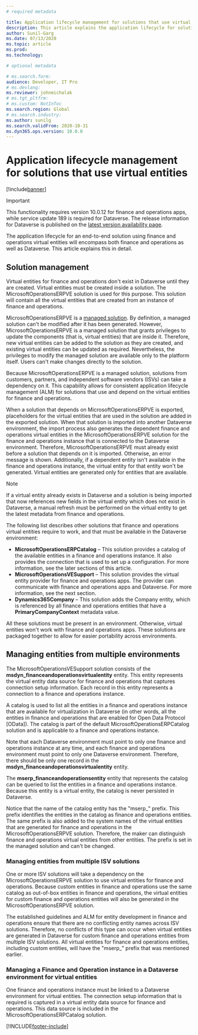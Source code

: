 ```yaml
---
# required metadata

title: Application lifecycle management for solutions that use virtual entities
description: This article explains the application lifecycle for solutions that use virtual entities for finance and operations.
author: Sunil-Garg
ms.date: 07/13/2020
ms.topic: article
ms.prod:
ms.technology: 

# optional metadata

# ms.search.form:
audience: Developer, IT Pro
# ms.devlang: 
ms.reviewer: johnmichalak
# ms.tgt_pltfrm: 
# ms.custom: NotInToc
ms.search.region: Global
# ms.search.industry:
ms.author: sunilg
ms.search.validFrom: 2020-10-31
ms.dyn365.ops.version: 10.0.0
---
```


# Application lifecycle management for solutions that use virtual entities

[!include[banner](../includes/banner.md)]



> [!IMPORTANT]
> This functionality requires version 10.0.12 for finance and operations apps, while service update 189 is required for Dataverse. The release information for Dataverse is published on the [latest version availability page](/business-applications-release-notes/dynamics/released-versions/dynamics-365ce#all-version-availability).

The application lifecycle for an end-to-end solution using finance and operations virtual entities will encompass both finance and operations as well as Dataverse. This article explains this in detail.

## Solution management

Virtual entities for finance and operations don't exist in Dataverse until they are created. Virtual entities must be created inside a solution. The MicrosoftOperationsERPVE solution is used for this purpose. This solution will contain all the virtual entities that are created from an instance of finance and operations.

MicrosoftOperationsERPVE is a [managed solution](/powerapps/developer/common-data-service/introduction-solutions). By definition, a managed solution can't be modified after it has been generated. However, MicrosoftOperationsERPVE is a managed solution that grants privileges to update the components (that is, virtual entities) that are inside it. Therefore, new virtual entities can be added to the solution as they are created, and existing virtual entities can be updated as required. Nevertheless, the privileges to modify the managed solution are available only to the platform itself. Users can't make changes directly to the solution.

Because MicrosoftOperationsERPVE is a managed solution, solutions from customers, partners, and independent software vendors (ISVs) can take a dependency on it. This capability allows for consistent application lifecycle management (ALM) for solutions that use and depend on the virtual entities for finance and operations.

When a solution that depends on MicrosoftOperationsERPVE is exported, placeholders for the virtual entities that are used in the solution are added in the exported solution. When that solution is imported into another Dataverse environment, the import process also generates the dependent finance and operations virtual entities in the MicrosoftOperationsERPVE solution for the finance and operations instance that is connected to the Dataverse environment. Therefore, MicrosoftOperationsERPVE must already exist before a solution that depends on it is imported. Otherwise, an error message is shown. Additionally, if a dependent entity isn't available in the finance and operations instance, the virtual entity for that entity won't be generated. Virtual entities are generated only for entities that are available.

> [!NOTE]
> If a virtual entity already exists in Dataverse and a solution is being imported that now references new fields in the virtual entity which does not exist in Dataverse, a manual refresh must be performed on the virtual entity to get the latest metadata from finance and operations.

The following list describes other solutions that finance and operations virtual entities require to work, and that must be available in the Dataverse environment:

- **MicrosoftOperationsERPCatalog** – This solution provides a catalog of the available entities in a finance and operations instance. It also provides the connection that is used to set up a configuration. For more information, see the later sections of this article.
- **MicrosoftOperationsVESupport** – This solution provides the virtual entity provider for finance and operations apps. The provider can communicate with finance and operations apps and Dataverse. For more information, see the next section.
- **Dynamics365Company** – This solution adds the Company entity, which is referenced by all finance and operations entities that have a **PrimaryCompanyContext** metadata value.

All these solutions must be present in an environment. Otherwise, virtual entities won't work with finance and operations apps. These solutions are packaged together to allow for easier portability across environments.

## Managing entities from multiple environments

The MicrosoftOperationsVESupport solution consists of the **msdyn\_financeandoperationsvirtualentity** entity. This entity represents the virtual entity data source for finance and operations that captures connection setup information. Each record in this entity represents a connection to a finance and operations instance.

A catalog is used to list all the entities in a finance and operations instance that are available for virtualization in Dataverse (in other words, all the entities in finance and operations that are enabled for Open Data Protocol \[OData\]). The catalog is part of the default MicrosoftOperationsERPCatalog solution and is applicable to a finance and operations instance.

Note that each Dataverse environment must point to only one finance and operations instance at any time, and each finance and operations environment must point to only one Dataverse environment. Therefore, there should be only one record in the **msdyn\_financeandoperationsvirtualentity** entity.

The **mserp\_financeandoperationsentity** entity that represents the catalog can be queried to list the entities in a finance and operations instance. Because this entity is a virtual entity, the catalog is never persisted in Dataverse.

Notice that the name of the catalog entity has the "mserp\_" prefix. This prefix identifies the entities in the catalog as finance and operations entities. The same prefix is also added to the system names of the virtual entities that are generated for finance and operations in the MicrosoftOperationsERPVE solution. Therefore, the maker can distinguish finance and operations virtual entities from other entities. The prefix is set in the managed solution and can't be changed.

### Managing entities from multiple ISV solutions

One or more ISV solutions will take a dependency on the MicrosoftOperationsERPVE solution to use virtual entities for finance and operations. Because custom entities in finance and operations use the same catalog as out-of-box entities in finance and operations, the virtual entities for custom finance and operations entities will also be generated in the MicrosoftOperationsERPVE solution.

The established guidelines and ALM for entity development in finance and operations ensure that there are no conflicting entity names across ISV solutions. Therefore, no conflicts of this type can occur when virtual entities are generated in Dataverse for custom finance and operations entities from multiple ISV solutions. All virtual entities for finance and operations entities, including custom entities, will have the "mserp\_" prefix that was mentioned earlier.

### Managing a Finance and Operation instance in a Dataverse environment for virtual entities

One finance and operations instance must be linked to a Dataverse environment for virtual entities. The connection setup information that is required is captured in a virtual entity data source for finance and operations. This data source is included in the MicrosoftOperationsERPCatalog solution.


[!INCLUDE[footer-include](../../../includes/footer-banner.md)]
